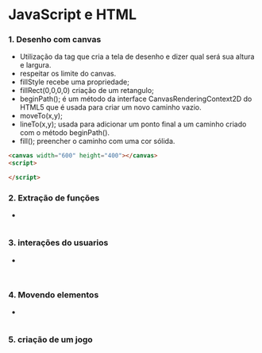 # JavaScript e HTML  


<h3>1. Desenho com canvas </h3>

* Utilização da tag  <canvas> que cria a tela de desenho e dizer qual será sua altura e largura. 
* respeitar os limite do canvas. 
* fillStyle recebe uma propriedade; 
* fillRect(0,0,0,0) criação de um retangulo;
* beginPath();  é um método da interface CanvasRenderingContext2D do HTML5 que é usada para criar um novo caminho vazio.
* moveTo(x,y);
* lineTo(x,y); usada para adicionar um ponto final a um caminho criado com o método beginPath().
* fill();  preencher o caminho com uma cor sólida.

``` html
<canvas width="600" height="400"></canvas>
<script>

</script>

```

<h3>2. Extração de funções  </h3>

* 

```javascript


```

<h3>3. interações do usuarios</h3>

* 

```javascript



```

<h3>4. Movendo elementos</h3>

* 

```javascript


```
<h3>5. criação de um jogo </h3>


